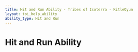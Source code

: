 ```yaml
---
title: Hit and Run Ability - Tribes of Isoterra - KitleOyun
layout: toi_help_ability
ability_type: Hit and Run
---
```


<h1 class="h1">Hit and Run Ability</h1>
